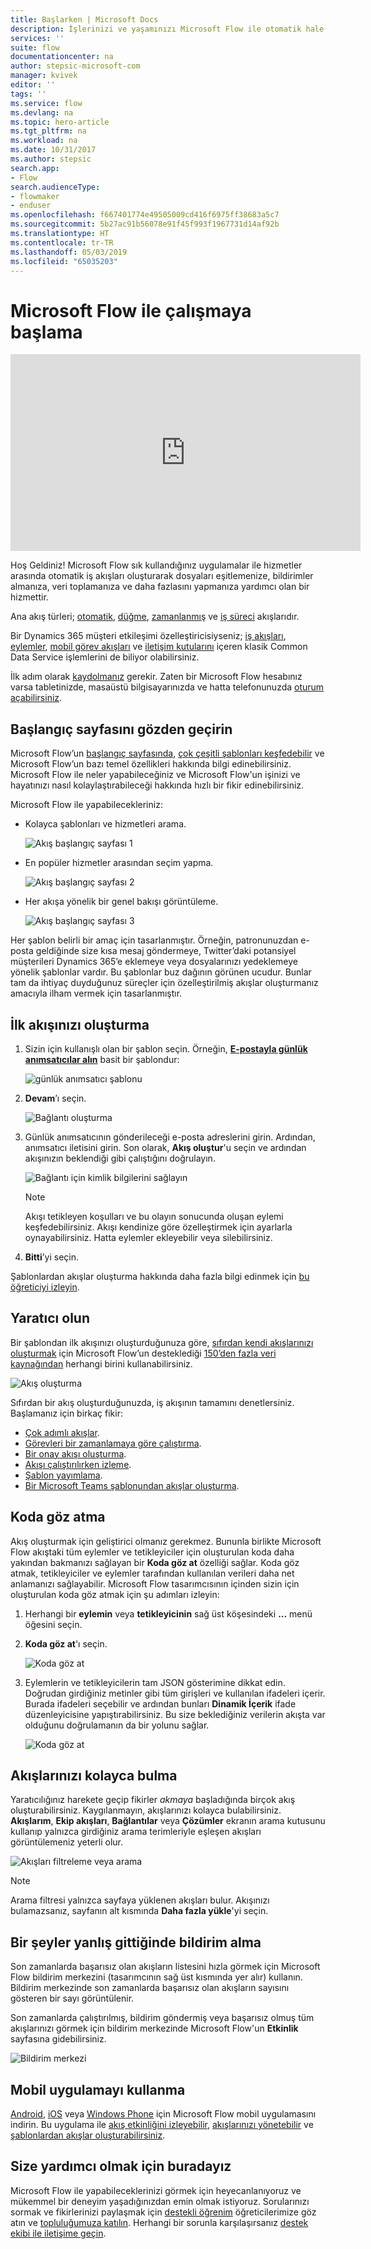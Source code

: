 ```yaml
---
title: Başlarken | Microsoft Docs
description: İşlerinizi ve yaşamınızı Microsoft Flow ile otomatik hale getirmeye başlamanın hızlı yolları
services: ''
suite: flow
documentationcenter: na
author: stepsic-microsoft-com
manager: kvivek
editor: ''
tags: ''
ms.service: flow
ms.devlang: na
ms.topic: hero-article
ms.tgt_pltfrm: na
ms.workload: na
ms.date: 10/31/2017
ms.author: stepsic
search.app:
- Flow
search.audienceType:
- flowmaker
- enduser
ms.openlocfilehash: f667401774e49505009cd416f6975ff38683a5c7
ms.sourcegitcommit: 5b27ac91b56078e91f45f993f1967731d14af92b
ms.translationtype: HT
ms.contentlocale: tr-TR
ms.lasthandoff: 05/03/2019
ms.locfileid: "65035203"
---
```

# <a name="get-started-with-microsoft-flow"></a>Microsoft Flow ile çalışmaya başlama #

<iframe width="560" height="315" src="https://www.youtube.com/embed/iMteXfAvDSE?list=PL8nfc9haGeb55I9wL9QnWyHp3ctU2_ThF" frameborder="0" allowfullscreen></iframe>

Hoş Geldiniz! Microsoft Flow sık kullandığınız uygulamalar ile hizmetler arasında otomatik iş akışları oluşturarak dosyaları eşitlemenize, bildirimler almanıza, veri toplamanıza ve daha fazlasını yapmanıza yardımcı olan bir hizmettir.

Ana akış türleri; [otomatik](get-started-logic-flow.md), [düğme](introduction-to-button-flows.md), [zamanlanmış](run-scheduled-tasks.md) ve [iş süreci](business-process-flows-overview.md) akışlarıdır.

Bir Dynamics 365 müşteri etkileşimi özelleştiricisiyseniz; [iş akışları](configure-workflow-steps.md), [eylemler](create-actions.md), [mobil görev akışları](create-mobile-task-flow.md) ve [iletişim kutularını](use-cds-for-apps-dialogs.md) içeren klasik Common Data Service işlemlerini de biliyor olabilirsiniz.

İlk adım olarak [kaydolmanız](sign-up-sign-in.md) gerekir. Zaten bir Microsoft Flow hesabınız varsa tabletinizde, masaüstü bilgisayarınızda ve hatta telefonunuzda [oturum açabilirsiniz](https://flow.microsoft.com/signin).

## <a name="check-out-the-start-page"></a>Başlangıç sayfasını gözden geçirin ##

Microsoft Flow’un [başlangıç sayfasında](https://flow.microsoft.com), [çok çeşitli şablonları keşfedebilir](https://flow.microsoft.com/templates) ve Microsoft Flow’un bazı temel özellikleri hakkında bilgi edinebilirsiniz. Microsoft Flow ile neler yapabileceğiniz ve Microsoft Flow'un işinizi ve hayatınızı nasıl kolaylaştırabileceği hakkında hızlı bir fikir edinebilirsiniz.

Microsoft Flow ile yapabilecekleriniz:

- Kolayca şablonları ve hizmetleri arama.

    ![Akış başlangıç sayfası 1](./media/getting-started/flowhome1.png)

- En popüler hizmetler arasından seçim yapma.

    ![Akış başlangıç sayfası 2](./media/getting-started/flowhome2.png)

- Her akışa yönelik bir genel bakışı görüntüleme.

    ![Akış başlangıç sayfası 3](./media/getting-started/flowhome3.png)

Her şablon belirli bir amaç için tasarlanmıştır. Örneğin, patronunuzdan e-posta geldiğinde size kısa mesaj göndermeye, Twitter’daki potansiyel müşterileri Dynamics 365’e eklemeye veya dosyalarınızı yedeklemeye yönelik şablonlar vardır. Bu şablonlar buz dağının görünen ucudur. Bunlar tam da ihtiyaç duyduğunuz süreçler için özelleştirilmiş akışlar oluşturmanız amacıyla ilham vermek için tasarlanmıştır.

## <a name="create-your-first-flow"></a>İlk akışınızı oluşturma ##

1. Sizin için kullanışlı olan bir şablon seçin. Örneğin, [**E-postayla günlük anımsatıcılar alın**](https://flow.microsoft.com/galleries/public/templates/45a3399aa29345308f08b6db0a9c85b9/) basit bir şablondur:

    ![günlük anımsatıcı şablonu](./media/getting-started/template-details.png)

1. **Devam**’ı seçin.

    ![Bağlantı oluşturma](./media/getting-started/create-connection.png)

1. Günlük anımsatıcının gönderileceği e-posta adreslerini girin. Ardından, anımsatıcı iletisini girin. Son olarak, **Akış oluştur**'u seçin ve ardından akışınızın beklendiği gibi çalıştığını doğrulayın.

    ![Bağlantı için kimlik bilgilerini sağlayın](./media/getting-started/configure-email-details.png)

    > [!NOTE]
    > Akışı tetikleyen koşulları ve bu olayın sonucunda oluşan eylemi keşfedebilirsiniz. Akışı kendinize göre özelleştirmek için ayarlarla oynayabilirsiniz. Hatta eylemler ekleyebilir veya silebilirsiniz.

1. **Bitti**’yi seçin.

Şablonlardan akışlar oluşturma hakkında daha fazla bilgi edinmek için [bu öğreticiyi izleyin](get-started-logic-template.md).

## <a name="get-creative"></a>Yaratıcı olun ##

Bir şablondan ilk akışınızı oluşturduğunuza göre, [sıfırdan kendi akışlarınızı oluşturmak](get-started-logic-flow.md) için Microsoft Flow’un desteklediği [150’den fazla veri kaynağından](https://flow.microsoft.com/connectors/) herhangi birini kullanabilirsiniz.

![Akış oluşturma](./media/getting-started/build-a-flow.png)

Sıfırdan bir akış oluşturduğunuzda, iş akışının tamamını denetlersiniz. Başlamanız için birkaç fikir:

- [Çok adımlı akışlar](multi-step-logic-flow.md).
- [Görevleri bir zamanlamaya göre çalıştırma](run-scheduled-tasks.md).
- [Bir onay akışı oluşturma](wait-for-approvals.md).
- [Akışı çalıştırılırken izleme](see-a-flow-run.md).
- [Şablon yayımlama](publish-a-template.md).
- [Bir Microsoft Teams şablonundan akışlar oluşturma](https://flow.microsoft.com/connectors/shared_teams/microsoft-teams/).


## <a name="peek-at-the-code"></a>Koda göz atma

Akış oluşturmak için geliştirici olmanız gerekmez. Bununla birlikte Microsoft Flow akıştaki tüm eylemler ve tetikleyiciler için oluşturulan koda daha yakından bakmanızı sağlayan bir **Koda göz at** özelliği sağlar. Koda göz atmak, tetikleyiciler ve eylemler tarafından kullanılan verileri daha net anlamanızı sağlayabilir. Microsoft Flow tasarımcısının içinden sizin için oluşturulan koda göz atmak için şu adımları izleyin: 

1. Herhangi bir **eylemin** veya **tetikleyicinin** sağ üst köşesindeki **...** menü öğesini seçin. 
1. **Koda göz at**'ı seçin.

    ![Koda göz at](media/getting-started/peek-code.png)

1. Eylemlerin ve tetikleyicilerin tam JSON gösterimine dikkat edin. Doğrudan girdiğiniz metinler gibi tüm girişleri ve kullanılan ifadeleri içerir. Burada ifadeleri seçebilir ve ardından bunları **Dinamik İçerik** ifade düzenleyicisine yapıştırabilirsiniz. Bu size beklediğiniz verilerin akışta var olduğunu doğrulamanın da bir yolunu sağlar.

    ![Koda göz at](media/getting-started/peek-code-details.png)
   

## <a name="find-your-flows-easily"></a>Akışlarınızı kolayca bulma

Yaratıcılığınız harekete geçip fikirler *akmaya* başladığında birçok akış oluşturabilirsiniz. Kaygılanmayın, akışlarınızı kolayca bulabilirsiniz. **Akışlarım**, **Ekip akışları**, **Bağlantılar** veya **Çözümler** ekranın arama kutusunu kullanıp yalnızca girdiğiniz arama terimleriyle eşleşen akışları görüntülemeniz yeterli olur.

![Akışları filtreleme veya arama](media/getting-started/filter-search-box.png)
 
> [!NOTE]
> Arama filtresi yalnızca sayfaya yüklenen akışları bulur. Akışınızı bulamazsanız, sayfanın alt kısmında **Daha fazla yükle**'yi seçin.

## <a name="get-notifications-when-somethings-wrong"></a>Bir şeyler yanlış gittiğinde bildirim alma

Son zamanlarda başarısız olan akışların listesini hızla görmek için Microsoft Flow bildirim merkezini (tasarımcının sağ üst kısmında yer alır) kullanın. Bildirim merkezinde son zamanlarda başarısız olan akışların sayısını gösteren bir sayı görüntülenir.

Son zamanlarda çalıştırılmış, bildirim göndermiş veya başarısız olmuş tüm akışlarınızı görmek için bildirim merkezinde Microsoft Flow'un **Etkinlik** sayfasına gidebilirsiniz.

![Bildirim merkezi](media/getting-started/notification-center.png)

## <a name="use-the-mobile-app"></a>Mobil uygulamayı kullanma ##

[Android](https://aka.ms/flowmobiledocsandroid), [iOS](https://aka.ms/flowmobiledocsios) veya [Windows Phone](https://aka.ms/flowmobilewindows) için Microsoft Flow mobil uygulamasını indirin. Bu uygulama ile [akış etkinliğini izleyebilir](mobile-monitor-activity.md), [akışlarınızı yönetebilir](mobile-manage-flows.md) ve [şablonlardan akışlar oluşturabilirsiniz](mobile-create-flow.md).

## <a name="were-here-to-help"></a>Size yardımcı olmak için buradayız ##

Microsoft Flow ile yapabileceklerinizi görmek için heyecanlanıyoruz ve mükemmel bir deneyim yaşadığınızdan emin olmak istiyoruz. Sorularınızı sormak ve fikirlerinizi paylaşmak için [destekli öğrenim](https://flow.microsoft.com/guided-learning/) öğreticilerimize göz atın ve [topluluğumuza katılın](http://go.microsoft.com/fwlink/?LinkID=787467). Herhangi bir sorunla karşılaşırsanız [destek ekibi ile iletişime geçin](http://go.microsoft.com/fwlink/?LinkID=787479).
